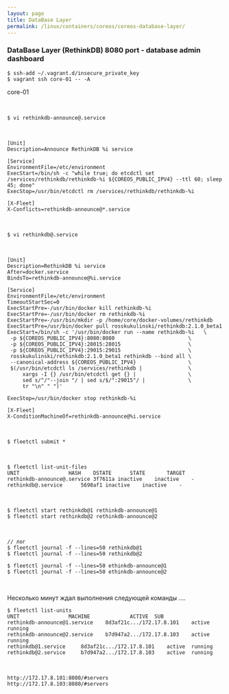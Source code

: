 ```yaml
---
layout: page
title: DataBase Layer
permalink: /linux/containers/coreos/coreos-database-layer/
---
```



### DataBase Layer (RethinkDB) 8080 port - database admin dashboard


    $ ssh-add ~/.vagrant.d/insecure_private_key
    $ vagrant ssh core-01 -- -A


core-01

<br/>

    $ vi rethinkdb-announce@.service

<br/>

    [Unit]
    Description=Announce RethinkDB %i service

    [Service]
    EnvironmentFile=/etc/environment
    ExecStart=/bin/sh -c "while true; do etcdctl set /services/rethinkdb/rethinkdb-%i ${COREOS_PUBLIC_IPV4} --ttl 60; sleep 45; done"
    ExecStop=/usr/bin/etcdctl rm /services/rethinkdb/rethinkdb-%i

    [X-Fleet]
    X-Conflicts=rethinkdb-announce@*.service

<br/>

    $ vi rethinkdb@.service

<br/>

    [Unit]
    Description=RethinkDB %i service
    After=docker.service
    BindsTo=rethinkdb-announce@%i.service

    [Service]
    EnvironmentFile=/etc/environment
    TimeoutStartSec=0
    ExecStartPre=-/usr/bin/docker kill rethinkdb-%i
    ExecStartPre=-/usr/bin/docker rm rethinkdb-%i
    ExecStartPre=-/usr/bin/mkdir -p /home/core/docker-volumes/rethinkdb
    ExecStartPre=/usr/bin/docker pull rosskukulinski/rethinkdb:2.1.0_beta1
    ExecStart=/bin/sh -c '/usr/bin/docker run --name rethinkdb-%i   \
     -p ${COREOS_PUBLIC_IPV4}:8080:8080                        \
     -p ${COREOS_PUBLIC_IPV4}:28015:28015                      \
     -p ${COREOS_PUBLIC_IPV4}:29015:29015                      \
     rosskukulinski/rethinkdb:2.1.0_beta1 rethinkdb --bind all \
     --canonical-address ${COREOS_PUBLIC_IPV4}                 \
     $(/usr/bin/etcdctl ls /services/rethinkdb |               \
         xargs -I {} /usr/bin/etcdctl get {} |                 \
         sed s/^/"--join "/ | sed s/$/":29015"/ |              \
         tr "\n" " ")'

    ExecStop=/usr/bin/docker stop rethinkdb-%i

    [X-Fleet]
    X-ConditionMachineOf=rethinkdb-announce@%i.service


<br/>

    $ fleetctl submit *


<br/>

    $ fleetctl list-unit-files
    UNIT				HASH	DSTATE		STATE		TARGET
    rethinkdb-announce@.service	3f7611a	inactive	inactive	-
    rethinkdb@.service		5698af1	inactive	inactive	-


<br/>

    $ fleetctl start rethinkdb@1 rethinkdb-announce@1
    $ fleetctl start rethinkdb@2 rethinkdb-announce@2




<br/>

    // лог
    $ fleetctl journal -f --lines=50 rethinkdb@1
    $ fleetctl journal -f --lines=50 rethinkdb@2

    $ fleetctl journal -f --lines=50 ethinkdb-announce@1
    $ fleetctl journal -f --lines=50 ethinkdb-announce@2

<br/>

Несколько минут ждал выполнения следующей команды ....

    $ fleetctl list-units
    UNIT				MACHINE				ACTIVE	SUB
    rethinkdb-announce@1.service	8d3af21c.../172.17.8.101	active	running
    rethinkdb-announce@2.service	b7d947a2.../172.17.8.103	active	running
    rethinkdb@1.service		8d3af21c.../172.17.8.101	active	running
    rethinkdb@2.service		b7d947a2.../172.17.8.103	active	running

<br/>

    http://172.17.8.101:8080/#servers
    http://172.17.8.103:8080/#servers
